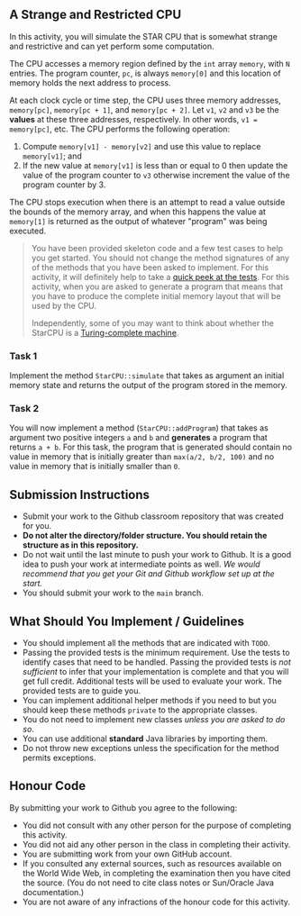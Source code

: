 ## A Strange and Restricted CPU

In this activity, you will simulate the STAR CPU that is somewhat strange and restrictive and can yet perform some computation.

The CPU accesses a memory region defined by the `int` array `memory`, with `N` entries. The program counter, `pc`, is always `memory[0]` and this location of memory holds the next address to process.

At each clock cycle or time step, the CPU uses three memory addresses, `memory[pc]`, `memory[pc + 1]`, and `memory[pc + 2]`. Let `v1`, `v2` and `v3` be the **values** at these three addresses, respectively. In other words, `v1 = memory[pc]`, etc. The CPU performs the following operation:

1. Compute `memory[v1] - memory[v2]` and use this value to replace `memory[v1]`; and
2. If the new value at `memory[v1]` is less than or equal to 0 then update the value of the program counter to `v3` otherwise increment the value of the program counter by 3.

The CPU stops execution when there is an attempt to read a value outside the bounds of the memory array, and when this happens the value at `memory[1]` is returned as the output of whatever "program" was being executed.

> You have been provided skeleton code and a few test cases to help you get started. You should not change the method signatures of any of the methods that you have been asked to implement. For this activity, it will definitely help to take a [quick peek at the tests](src/test/java/cpu/). For this activity, when you are asked to generate a program that means that you have to produce the complete initial memory layout that will be used by the CPU.
>
> Independently, some of you may want to think about whether the StarCPU is a [Turing-complete machine](https://en.wikipedia.org/wiki/Turing_completeness).

### Task 1

Implement the method `StarCPU::simulate` that takes as argument an initial memory state and returns the output of the program stored in the memory.

### Task 2

You will now implement a method (`StarCPU::addProgram`) that takes as argument two positive integers `a` and `b` and **generates** a program that returns `a + b`. For this task, the program that is generated should contain no value in memory that is initially greater than `max(a/2, b/2, 100)` and no value in memory that is initially smaller than `0`.

## Submission Instructions

+ Submit your work to the Github classroom repository that was created for you.
+ **Do not alter the directory/folder structure. You should retain the structure as in this repository.**
+ Do not wait until the last minute to push your work to Github. It is a good idea to push your work at intermediate points as well. _We would recommend that you get your Git and Github workflow set up at the start._
+ You should submit your work to the `main` branch.

## What Should You Implement / Guidelines

+ You should implement all the methods that are indicated with `TODO`.
+ Passing the provided tests is the minimum requirement. Use the tests to identify cases that need to be handled. Passing the provided tests is *not sufficient* to infer that your implementation is complete and that you will get full credit. Additional tests will be used to evaluate your work. The provided tests are to guide you.
+ You can implement additional helper methods if you need to but you should keep these methods `private` to the appropriate classes.
+ You do not need to implement new classes *unless you are asked to do so*.
+ You can use additional **standard** Java libraries by importing them.
+ Do not throw new exceptions unless the specification for the method permits exceptions.

## Honour Code

By submitting your work to Github you agree to the following:

+ You did not consult with any other person for the purpose of completing this activity.
+ You did not aid any other person in the class in completing their activity.
+ You are submitting work from your own GitHub account.
+ If you consulted any external sources, such as resources available on the World Wide Web, in completing the examination then you have cited the source. (You do not need to cite class notes or Sun/Oracle Java documentation.)
+ You are not aware of any infractions of the honour code for this activity.
